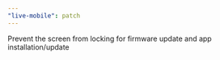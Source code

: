 ```yaml
---
"live-mobile": patch
---
```


Prevent the screen from locking for firmware update and app installation/update
